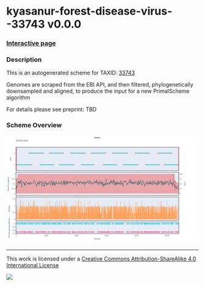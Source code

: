 # kyasanur-forest-disease-virus--33743 v0.0.0

### [Interactive page](https://chrisgkent.github.io/schemes/kyasanur-forest-disease-virus--33743-1000-v0.0.0)

### Description

This is an autogenerated scheme for TAXID: [33743](https://www.ncbi.nlm.nih.gov/Taxonomy/Browser/wwwtax.cgi?mode=Info&id=33743&lvl=3&lin=f&keep=1&srchmode=1&unlock)

Genomes are scraped from the EBI API, and then filtered, phylogenetically downsampled and aligned, to produce the input for a new PrimalScheme algorithm

For details please see preprint: TBD

### Scheme Overview

![Alt text](work/33743_final.png '33743_final.png')

------------------------------------------------------------------------

This work is licensed under a [Creative Commons Attribution-ShareAlike 4.0 International License](http://creativecommons.org/licenses/by-sa/4.0/) 

![](https://i.creativecommons.org/l/by-sa/4.0/88x31.png)